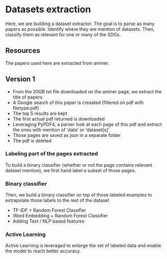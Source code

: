# Datasets extraction
Here, we are building a dataset extractor. The goal is to parse as many papers as possible. Identify where they are mention of datasets. Then, classify them as relevant for one or many of the SDGs. 

## Resources

The papers used here are extracted from aminer.

## Version 1

- From the 20GB txt file downloaded on the aminer page, we extract the title of papers
- A Google search of this paper is cresated (filtered on pdf with filetype:pdf)
- The top 5 results are kept
- The first actual pdf returned is downloaded
- Leveraging PyPDF4, a parser look at each page of this pdf and extract the ones with mention of 'data' or 'dataset[s]'
- Those pages are saved as json in a separate folder 
- The pdf is deleted

### Labeling part of the pages extracted

To build a binary classifier (whether or not the page contains relevant dataset mention), we first hand label a subset of those pages.

### Binary classifier

Then, we build a binary classifier on top of those labeled examples to extrapolate those labels to the rest of the dataset
- TF-IDF + Random Forest Classifier
- Word Embedding + Random Forest Classifier
- Adding Text / NLP based features

### Active Learning

Active Learning is leveraged to enlarge the set of labeled data and enable the model to reach better accuracy.
